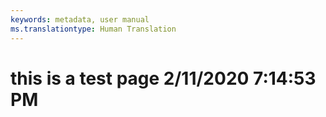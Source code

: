 ```yaml
---
keywords: metadata, user manual
ms.translationtype: Human Translation
---
```

# this is a test page 2/11/2020 7:14:53 PM